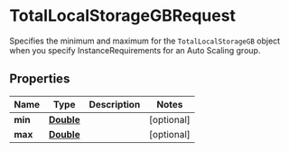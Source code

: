 

# TotalLocalStorageGBRequest

Specifies the minimum and maximum for the <code>TotalLocalStorageGB</code> object when you specify <a>InstanceRequirements</a> for an Auto Scaling group.

## Properties

| Name | Type | Description | Notes |
|------------ | ------------- | ------------- | -------------|
|**min** | [**Double**](Double.md) |  |  [optional] |
|**max** | [**Double**](Double.md) |  |  [optional] |



